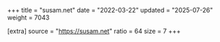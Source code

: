 +++
title = "susam.net"
date = "2022-03-22"
updated = "2025-07-26"
weight = 7043

[extra]
source = "https://susam.net"
ratio = 64
size = 7
+++
